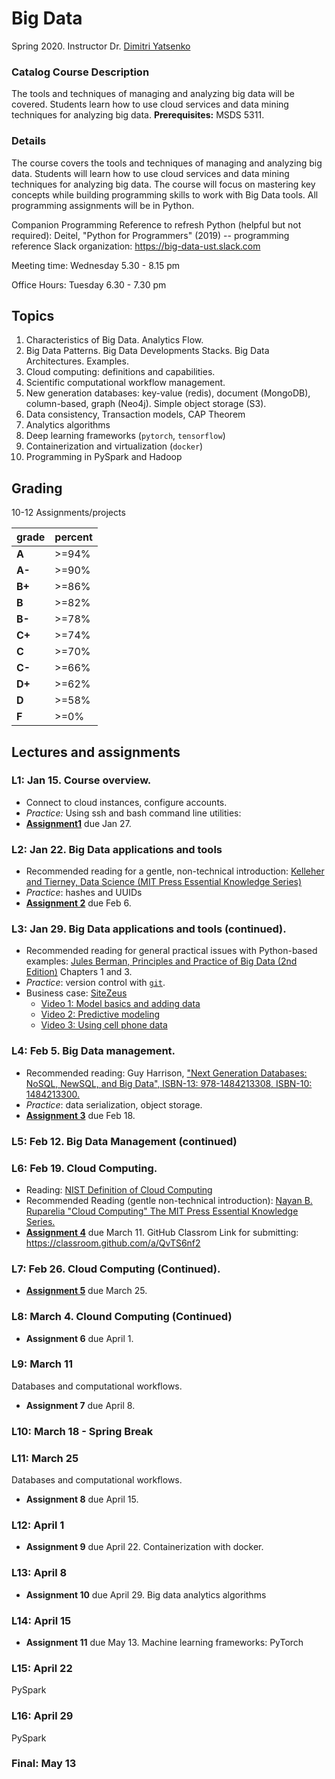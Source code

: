 # Big Data

Spring 2020.  Instructor Dr. [Dimitri Yatsenko](https://github.com/dimitri-yatsenko)

### Catalog Course Description
The tools and techniques of managing and analyzing big data will be covered. Students learn how to use cloud services and data mining techniques for analyzing big data. **Prerequisites:** MSDS 5311.

### Details 
The course covers the tools and techniques of managing and analyzing big data.  Students will learn how to use cloud services and data mining techniques for analyzing big data.  The course will focus on mastering key concepts while building programming skills to work with Big Data tools.  All programming assignments will be in Python.

Companion Programming Reference to refresh Python (helpful but not required):  Deitel, "Python for Programmers" (2019) -- programming reference 
Slack organization: https://big-data-ust.slack.com

Meeting time: Wednesday 5.30 - 8.15 pm

Office Hours: Tuesday 6.30 - 7.30 pm

## Topics 
1. Characteristics of Big Data. Analytics Flow. 
2. Big Data Patterns. Big Data Developments Stacks. Big Data Architectures. Examples.
3. Cloud computing: definitions and capabilities. 
4. Scientific computational workflow management. 
6. New generation databases: key-value (redis), document (MongoDB), column-based, graph (Neo4j). Simple object storage (S3).
7. Data consistency, Transaction models, CAP Theorem
8. Analytics algorithms
9. Deep learning frameworks (`pytorch`, `tensorflow`)
9. Containerization and virtualization (`docker`)
9. Programming in PySpark and Hadoop

## Grading 
10-12 Assignments/projects 

|grade| percent |
|---|---|
|**A** |>=94%|
|**A-**|>=90%|
|**B+**|>=86%|
|**B**|>=82%|
|**B-**|>=78%|
|**C+**|>=74%|
|**C**|>=70%|
|**C-**|>=66%|
|**D+**|>=62%|
|**D**|>=58%|
|**F**|>=0%|


## Lectures and assignments 
### L1: Jan 15. Course overview. 
* Connect to cloud instances, configure accounts. 
* *Practice:* Using ssh and bash command line utilities: 
* [**Assignment1**](Assign01.md) due Jan 27.

### L2: Jan 22. Big Data applications and tools  
* Recommended reading for a gentle, non-technical introduction: [Kelleher and Tierney, Data Science (MIT Press Essential Knowledge Series)](https://www.amazon.com/Data-Science-Press-Essential-Knowledge/dp/0262535432/) 
* *Practice*: hashes and UUIDs 
* [**Assignment 2**](Assign02.md) due Feb 6.

### L3: Jan 29. Big Data applications and tools (continued). 
* Recommended reading for general practical issues with Python-based examples: [Jules Berman, Principles and Practice of Big Data (2nd Edition)](https://learning.oreilly.com/library/view/principles-and-practice/9780128156100) Chapters 1 and 3.  
* *Practice*: version control with [`git`](https://towardsdatascience.com/why-git-and-how-to-use-git-as-a-data-scientist-4fa2d3bdc197).
* Business case: [SiteZeus](https://sitezeus.com)
  * [Video 1: Model basics and adding data](https://www.youtube.com/watch?v=c4m4HH19m5Q)
  * [Video 2: Predictive modeling](https://www.youtube.com/watch?v=CuihDgBtApI)
  * [Video 3: Using cell phone data](https://www.youtube.com/watch?v=OHGxfjNzIHY) 

### L4: Feb 5. Big Data management.  
* Recommended reading: Guy Harrison, ["Next Generation Databases: NoSQL, NewSQL, and Big Data", ISBN-13: 978-1484213308, ISBN-10: 1484213300.](https://www.amazon.com/Next-Generation-Databases-NoSQLand-Data/dp/1484213300) 
* *Practice*: data serialization, object storage.
* [**Assignment 3**](Assign03.md) due Feb 18.

### L5: Feb 12. Big Data Management (continued)


### L6: Feb 19. Cloud Computing. 
* Reading: [NIST Definition of Cloud Computing](https://nvlpubs.nist.gov/nistpubs/Legacy/SP/nistspecialpublication800-145.pdf) 
* Recommended Reading (gentle non-technical introduction): [Nayan B. Ruparelia "Cloud Computing" The MIT Press Essential Knowledge Series.](https://www.amazon.com/Cloud-Computing-Press-Essential-Knowledge/dp/0262529092/) 
* [**Assignment 4**](Assign04.md) due March 11.  GitHub Classrom Link for submitting: https://classroom.github.com/a/QvTS6nf2

### L7: Feb 26. Cloud Computing (Continued). 
* [**Assignment 5**](Assign05.md) due March 25.

### L8: March 4. Clound Computing (Continued)
* **Assignment 6** due April 1.
### L9: March 11
Databases and computational workflows.
* **Assignment 7** due April 8.

### L10: March 18 - **Spring Break**
### L11: March 25
Databases and computational workflows.
* **Assignment 8** due April 15.

### L12: April 1
* **Assignment 9** due April 22.
Containerization with docker.

### L13: April 8
* **Assignment 10** due April 29.
Big data analytics algorithms

### L14: April 15
* **Assignment 11** due May 13.
Machine learning frameworks: PyTorch

### L15: April 22 
PySpark 

### L16: April 29
PySpark 

### Final: May 13
